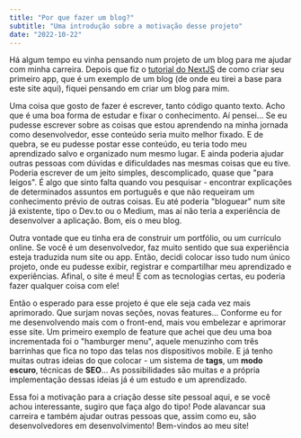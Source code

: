 ```yaml
---
title: "Por que fazer um blog?"
subtitle: "Uma introdução sobre a motivação desse projeto"
date: "2022-10-22"
---
```


Há algum tempo eu vinha pensando num projeto de um blog para me ajudar com minha carreira. Depois que fiz o [tutorial do NextJS](https://nextjs.org/learn/basics/create-nextjs-app) de como criar seu primeiro app, que é um exemplo de um blog (de onde eu tirei a base para este site aqui), fiquei pensando em criar um blog para mim.

Uma coisa que gosto de fazer é escrever, tanto código quanto texto. Acho que é uma boa forma de estudar e fixar o conhecimento. Aí pensei... Se eu pudesse escrever sobre as coisas que estou aprendendo na minha jornada como desenvolvedor, esse conteúdo seria muito melhor fixado. E de quebra, se eu pudesse postar esse conteúdo, eu teria todo meu aprendizado salvo e organizado num mesmo lugar. E ainda poderia ajudar outras pessoas com dúvidas e dificuldades nas mesmas coisas que eu tive. Poderia escrever de um jeito simples, descomplicado, quase que "para leigos". É algo que sinto falta quando vou pesquisar - encontrar explicações de determinados assuntos em português e que não requeiram um conhecimento prévio de outras coisas. Eu até poderia "bloguear" num site já existente, tipo o Dev.to ou o Medium, mas aí não teria a experiência de desenvolver a aplicação. Bom, eis o meu blog.

Outra vontade que eu tinha era de construir um portfólio, ou um currículo online. Se você é um desenvolvedor, faz muito sentido que sua experiência esteja traduzida num site ou app. Então, decidi colocar isso tudo num único projeto, onde eu pudesse exibir, registrar e compartilhar meu aprendizado e experiências. Afinal, o site é meu! E com as tecnologias certas, eu poderia fazer qualquer coisa com ele!

Então o esperado para esse projeto é que ele seja cada vez mais aprimorado. Que surjam novas seções, novas features... Conforme eu for me desenvolvendo mais com o front-end, mais vou embelezar e aprimorar esse site. Um primeiro exemplo de feature que achei que deu uma boa incrementada foi o "hamburger menu", aquele menuzinho com três barrinhas que fica no topo das telas nos dispositivos mobile. E já tenho muitas outras ideias do que colocar - um sistema de **tags**, um **modo escuro**, técnicas de **SEO**... As possibilidades são muitas e a própria implementação dessas ideias já é um estudo e um aprendizado.

Essa foi a motivação para a criação desse site pessoal aqui, e se você achou interessante, sugiro que faça algo do tipo! Pode alavancar sua carreira e também ajudar outras pessoas que, assim como eu, são desenvolvedores em desenvolvimento! Bem-vindos ao meu site!
